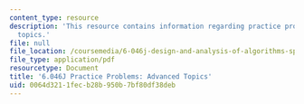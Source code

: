 ```yaml
---
content_type: resource
description: 'This resource contains information regarding practice problems: advanced
  topics.'
file: null
file_location: /coursemedia/6-046j-design-and-analysis-of-algorithms-spring-2012/0064d3211fecb28b950b7bf80df38deb_MIT6_046JS12_prac_adv.pdf
file_type: application/pdf
resourcetype: Document
title: '6.046J Practice Problems: Advanced Topics'
uid: 0064d321-1fec-b28b-950b-7bf80df38deb
---
```

